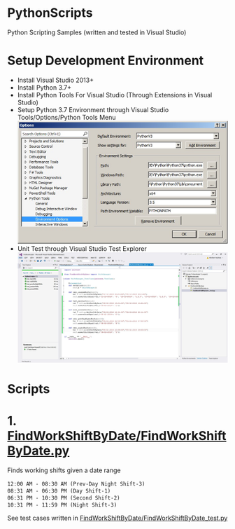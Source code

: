 # PythonScripts
Python Scripting Samples (written and tested in Visual Studio)

# Setup Development Environment
* Install Visual Studio 2013+
* Install Python 3.7+
* Install Python Tools For Visual Studio (Through Extensions in Visual Studio)
* Setup Python 3.7 Environment through Visual Studio Tools/Options/Python Tools Menu
![alt EnvSettingPythonInVS](https://github.com/avarghesein/PythonScripts/blob/master/Scripts/PythonEnvVSSetting.jpg)
* Unit Test through Visual Studio Test Explorer
![alt UnitTestPythonInVS](https://github.com/avarghesein/PythonScripts/blob/master/Scripts/PythonVSUnitTest.jpg)

# Scripts
# 1. [FindWorkShiftByDate/FindWorkShiftByDate.py](https://github.com/avarghesein/PythonScripts/blob/master/Scripts/FindWorkShiftByDate/FindWorkShiftByDate.py)
Finds working shifts given a date range

    12:00 AM - 08:30 AM (Prev-Day Night Shift-3)
    08:31 AM - 06:30 PM (Day Shift-1)
    06:31 PM - 10:30 PM (Second Shift-2)
    10:31 PM - 11:59 PM (Night Shift-3)
    
See test cases written in [FindWorkShiftByDate/FindWorkShiftByDate_test.py](https://github.com/avarghesein/PythonScripts/blob/master/Scripts/FindWorkShiftByDate/FindWorkShiftByDate_test.py)
